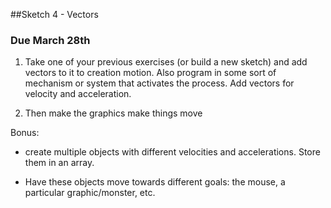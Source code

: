 ##Sketch 4 - Vectors 

### Due March 28th

1. Take one of your previous exercises (or build a new sketch) and add vectors to it to creation motion. Also program in some sort of mechanism or system that activates the process. Add vectors for velocity and acceleration. 

2. Then make the graphics make things move


Bonus:

- create multiple objects with different velocities and accelerations. Store them in an array.

- Have these objects move towards different goals: the mouse, a particular graphic/monster, etc.

